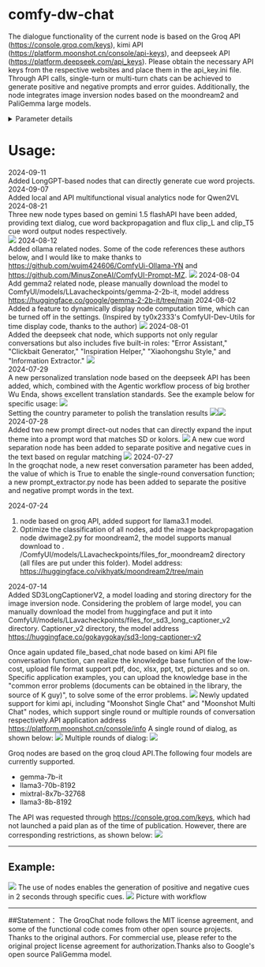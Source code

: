 # comfy-dw-chat
The dialogue functionality of the current node is based on the Groq API (https://console.groq.com/keys), kimi API (https://platform.moonshot.cn/console/api-keys), and deepseek API (https://platform.deepseek.com/api_keys). Please obtain the necessary API keys from the respective websites and place them in the api_key.ini file. Through API calls, single-turn or multi-turn chats can be achieved to generate positive and negative prompts and error guides. Additionally, the node integrates image inversion nodes based on the moondream2 and PaliGemma large models.
<details>
What the parameters presence_penalty and frequency_penalty do: `presence_penalty` and `frequency_penalty` are parameters used to control the diversity and repetition of the output of the language model. Let me explain what they do in more detail.          

1. presence_penalty（存在惩罚）:
   - The range is typically -2.0 to 2.0.
   - This parameter is used to penalize new tokens based on whether they already appear in the text.
   - Positive values increase the likelihood that the model will talk about new topics.
   - Negative values make the model more inclined to repeat what has already been said.
   - A value of 0 has no effect.

2. frequency_penalty（频率惩罚）:
   - The range is also typically -2.0 to 2.0.
   - This parameter penalizes new tokens based on how often they have appeared in the text so far.
   - Positive values reduce the likelihood that the model will repeat the same phrase verbatim.
   - Negative values encourage the model to repeat commonly used words.
   - A value of 0 has no effect.

The main difference between these two parameters:
- `presence_penalty` Only cares if a token has appeared, regardless of how many times it has appeared.
- `frequency_penalty` Then the number of occurrences of a token is taken into account, and the more occurrences, the greater the penalty.

Example of use:
1. If you want the model to produce more diverse content, you can set higher positive values, for example:
   ```python
   presence_penalty=0.6, frequency_penalty=0.8
   ```

2. If you want the model to be more focused on a specific topic, you can use a lower value or a slightly negative value, for example:
   ```python
   presence_penalty=0, frequency_penalty=-0.2
   ```

3. For most general purposes, keeping these two values at or near 0 usually works well:
   ```python
   presence_penalty=0, frequency_penalty=0
   ```
Also in the groqchat.py node, temperature and top_p are two important parameters used to control the randomness and diversity of the language model output.

1. temperature（温度）:
   - The range is usually 0 to 2.0 and the default value is usually 0.7.
   - Controls the randomness of the output.
   - Lower values (closer to 0) result in a more deterministic and consistent output, with the model being more inclined to choose the most likely next word.
   - Higher values will increase randomness and make the output more diverse and creative, but may also introduce more irrelevant or incoherent content.
   - When temperature is 0, the model always chooses the most likely next word and the result becomes completely deterministic.

2. top_p（核采样）:
   - The range is 0 to 1.0 and the default value is usually 1.0.
   - This is an alternative sampling method known as "nuclear sampling".
   - top_p controls the cumulative probability threshold of the words considered by the model.
   - For example, if top_p is set to 0.9, the model will only consider the most likely words with a cumulative probability of 90%.
   - Lower values result in a more focused and deterministic output, while higher values allow for more variety.

Suggestions for the use of these two parameters:

1. For tasks that require a high degree of consistency and accuracy (e.g., quizzing or fact generation), use a lower temperature (e.g., 0.3-0.5) or a lower top_p value.

2. For creative writing or tasks requiring more variety, use a higher temperature (e.g., 0.7-1.0) or a top_p value close to 1.

3. Instead of tuning both parameters at the same time, one is usually chosen for tuning. temperature is more commonly used, while top_p may be more effective in some specific scenarios.

4. In practice, the optimal values of these parameters often need to be determined experimentally, as their effects may vary depending on the task and the type of output required.

In the groqchat.py node, these two parameters allow the user to tailor the characterization of the model output to specific needs, thus finding the right balance between consistency and creativity.
And in practice, the optimal values of these parameters often need to be determined experimentally, as their effectiveness may vary depending on the task and the type of output required. For Groq's API, you may need to check its documentation to confirm that these parameters work exactly as described above, as different AI service providers may have subtle implementation differences.
<summary>Parameter details</summary>
</details> 

# Usage:
2024-09-11  
Added LongGPT-based nodes that can directly generate cue word projects.
2024-09-07  
Added local and API multifunctional visual analytics node for Qwen2VL
2024-08-21  
Three new node types based on gemini 1.5 flashAPI have been added, providing text dialog, cue word backpropagation and flux clip_L and clip_T5 cue word output nodes respectively.  
![](image/demo12.png) 
2024-08-12  
Added ollama related nodes. Some of the code references these authors below, and I would like to make thanks to https://github.com/wujm424606/ComfyUi-Ollama-YN and https://github.com/MinusZoneAI/ComfyUI-Prompt-MZ.
![](image/demo11.png) 
2024-08-04  
Add gemma2 related node, please manually download the model to ComfyUI/models/LLavacheckpoints/gemma-2-2b-it, model address https://huggingface.co/google/gemma-2-2b-it/tree/main
2024-08-02
Added a feature to dynamically display node computation time, which can be turned off in the settings. (Inspired by ty0x2333's ComfyUI-Dev-Utils for time display code, thanks to the author)
![](image/demo10.png) 
2024-08-01  
Added the deepseek chat node, which supports not only regular conversations but also includes five built-in roles: "Error Assistant," "Clickbait Generator," "Inspiration Helper," "Xiaohongshu Style," and "Information Extractor."
![](image/demo09.png)  
2024-07-29  
A new personalized translation node based on the deepseek API has been added, which, combined with the Agentic workflow process of big brother Wu Enda, shows excellent translation standards. See the example below for specific usage: 
![](image/demo05.png)  
Setting the country parameter to polish the translation results
![](image/demo06.png)![](image/demo07.png)  
2024-07-28  
Added two new prompt direct-out nodes that can directly expand the input theme into a prompt word that matches SD or kolors.
![](image/demo04.png)
A new cue word separation node has been added to separate positive and negative cues in the text based on regular matching
![](image/demo03.png)
2024-07-27  
In the groqchat node, a new reset conversation parameter has been added, the value of which is True to enable the single-round conversation function; a new prompt_extractor.py node has been added to separate the positive and negative prompt words in the text. 

2024-07-24  
1. node based on groq API, added support for llama3.1 model.
2. Optimize the classification of all nodes, add the image backpropagation node dwimage2.py for moondream2, the model supports manual download to . /ComfyUI/models/LLavacheckpoints/files_for_moondream2 directory (all files are put under this folder). Model address: https://huggingface.co/vikhyatk/moondream2/tree/main

2024-07-14  
Added SD3LongCaptionerV2, a model loading and storing directory for the image inversion node. Considering the problem of large model, you can manually download the model from huggingface and put it into ComfyUl/models/LLavacheckpoints/files_for_sd3_long_captioner_v2 directory. Captioner_v2 directory, the model address https://huggingface.co/gokaygokay/sd3-long-captioner-v2

Once again updated file_based_chat node based on kimi API file conversation function, can realize the knowledge base function of the low-cost, upload file format support pdf, doc, xlsx, ppt, txt, pictures and so on. Specific application examples, you can upload the knowledge base in the "common error problems (documents can be obtained in the library, the source of K guy)", to solve some of the error problems.
![](image/demo02.png)
Newly updated support for kimi api, including "Moonshot Single Chat" and "Moonshot Multi Chat" nodes, which support single round or multiple rounds of conversation respectively.API application address https://platform.moonshot.cn/console/info
A single round of dialog, as shown below:
![](image/single.png)
Multiple rounds of dialog:
![](image/multi.png)

Groq nodes are based on the groq cloud API.The following four models are currently supported.
* gemma-7b-it
* llama3-70b-8192
* mixtral-8x7b-32768
* llama3-8b-8192

The API was requested through https://console.groq.com/keys, which had not launched a paid plan as of the time of publication. 
However, there are corresponding restrictions, as shown below:
![](image/limits.png)
____
## Example:
![](image/workflow.png)
The use of nodes enables the generation of positive and negative cues in 2 seconds through specific cues.
![](image/prompt_workflow.png)
Picture with workflow
____
##Statement：
The GroqChat node follows the MIT license agreement, and some of the functional code comes from other open source projects. Thanks to the original authors. For commercial use, please refer to the original project license agreement for authorization.Thanks also to Google's open source PaliGemma model.

